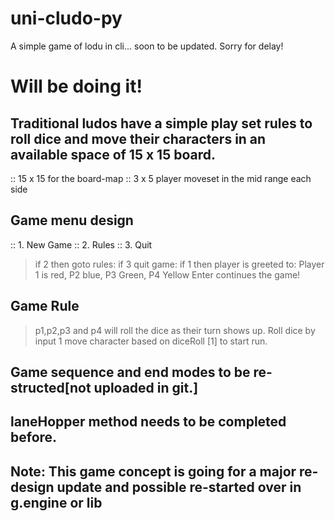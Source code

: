 # uni-cludo-py
A simple game of lodu in cli... soon to be updated. Sorry for delay!

# Will be doing it!

<!-- General info on the game design -->
## Traditional ludos have a simple play set rules to roll dice and move their characters in an available space of 15 x 15 board.
:: 15 x 15 for the board-map
:: 3 x 5 player moveset in the mid range each side
## Game menu design
:: 1. New Game
:: 2. Rules
:: 3. Quit
> if 2 then goto rules: if 3 quit game:
> if 1 then player is greeted to:
> Player 1 is red, P2 blue, P3 Green, P4 Yellow
> Enter continues the game!
## Game Rule
> p1,p2,p3 and p4 will roll the dice as their turn shows up.
> Roll dice by input 1
> move character based on diceRoll [1] to start run.

## Game sequence and end modes to be re-structed[not uploaded in git.]
## laneHopper method needs to be completed before.
## Note: This game concept is going for a major re-design update and possible re-started over in g.engine or lib
